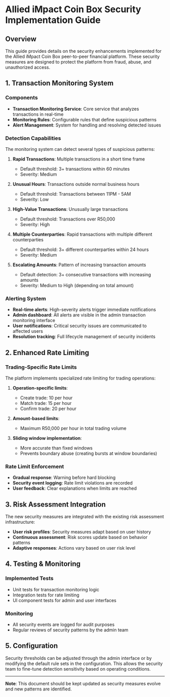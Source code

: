 # Allied iMpact Coin Box Security Implementation Guide

## Overview
This guide provides details on the security enhancements implemented for the Allied iMpact Coin Box peer-to-peer financial platform. These security measures are designed to protect the platform from fraud, abuse, and unauthorized access.

## 1. Transaction Monitoring System

### Components
- **Transaction Monitoring Service**: Core service that analyzes transactions in real-time
- **Monitoring Rules**: Configurable rules that define suspicious patterns
- **Alert Management**: System for handling and resolving detected issues

### Detection Capabilities
The monitoring system can detect several types of suspicious patterns:

1. **Rapid Transactions**: Multiple transactions in a short time frame
   - Default threshold: 3+ transactions within 60 minutes
   - Severity: Medium

2. **Unusual Hours**: Transactions outside normal business hours
   - Default threshold: Transactions between 11PM - 5AM
   - Severity: Low

3. **High-Value Transactions**: Unusually large transactions
   - Default threshold: Transactions over R50,000
   - Severity: High

4. **Multiple Counterparties**: Rapid transactions with multiple different counterparties
   - Default threshold: 3+ different counterparties within 24 hours
   - Severity: Medium

5. **Escalating Amounts**: Pattern of increasing transaction amounts
   - Default detection: 3+ consecutive transactions with increasing amounts
   - Severity: Medium to High (depending on total amount)

### Alerting System
- **Real-time alerts**: High-severity alerts trigger immediate notifications
- **Admin dashboard**: All alerts are visible in the admin transaction monitoring interface
- **User notifications**: Critical security issues are communicated to affected users
- **Resolution tracking**: Full lifecycle management of security incidents

## 2. Enhanced Rate Limiting

### Trading-Specific Rate Limits
The platform implements specialized rate limiting for trading operations:

1. **Operation-specific limits**:
   - Create trade: 10 per hour
   - Match trade: 15 per hour
   - Confirm trade: 20 per hour

2. **Amount-based limits**:
   - Maximum R50,000 per hour in total trading volume

3. **Sliding window implementation**:
   - More accurate than fixed windows
   - Prevents boundary abuse (creating bursts at window boundaries)

### Rate Limit Enforcement
- **Gradual response**: Warning before hard blocking
- **Security event logging**: Rate limit violations are recorded
- **User feedback**: Clear explanations when limits are reached

## 3. Risk Assessment Integration

The new security measures are integrated with the existing risk assessment infrastructure:

- **User risk profiles**: Security measures adapt based on user history
- **Continuous assessment**: Risk scores update based on behavior patterns
- **Adaptive responses**: Actions vary based on user risk level

## 4. Testing & Monitoring

### Implemented Tests
- Unit tests for transaction monitoring logic
- Integration tests for rate limiting
- UI component tests for admin and user interfaces

### Monitoring
- All security events are logged for audit purposes
- Regular reviews of security patterns by the admin team

## 5. Configuration

Security thresholds can be adjusted through the admin interface or by modifying the default rule sets in the configuration. This allows the security team to fine-tune detection sensitivity based on operating conditions.

---

**Note**: This document should be kept updated as security measures evolve and new patterns are identified.
